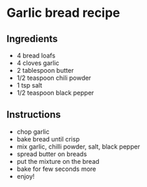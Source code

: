 # Garlic bread recipe


## Ingredients

- 4 bread loafs
- 4 cloves garlic
- 2 tablespoon butter
- 1/2 teaspoon chili powder
- 1 tsp salt
- 1/2 teaspoon black pepper


## Instructions

- chop garlic
- bake bread until crisp
- mix garlic, chilli powder, salt, black pepper
- spread butter on breads
- put the mixture on the bread
- bake for few seconds more
- enjoy!

